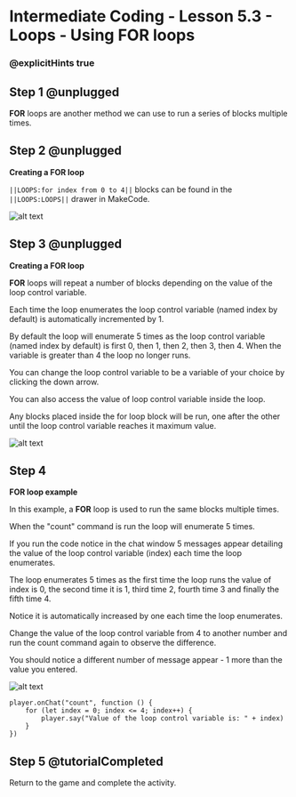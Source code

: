 # Intermediate Coding - Lesson 5.3 - Loops - Using FOR loops

### @explicitHints true

## Step 1 @unplugged
**FOR** loops are another method we can use to run a series of blocks multiple times.

## Step 2 @unplugged
**Creating a FOR loop**

``||LOOPS:for index from 0 to 4||`` blocks can be found in the ``||LOOPS:LOOPS||`` drawer in MakeCode.

![alt text](https://intermediatev3.codingcredentials.com/Lesson5/5.3/images/1.jpg?raw=true "FOR")

## Step 3 @unplugged
**Creating a FOR loop**

**FOR** loops will repeat a number of blocks depending on the value of the loop control variable.

Each time the loop enumerates the loop control variable (named index by default) is automatically incremented by 1.

By default the loop will enumerate 5 times as the loop control variable (named index by default) is first 0, then 1, then 2, then 3, then 4. When the variable is greater than 4 the loop no longer runs.

You can change the loop control variable to be a variable of your choice by clicking the down arrow.

You can also access the value of loop control variable inside the loop.

Any blocks placed inside the for loop block will be run, one after the other until the loop control variable reaches it maximum value.

![alt text](https://intermediatev3.codingcredentials.com/Lesson5/5.3/images/2.png?raw=true "FOR")

## Step 4
**FOR loop example**

In this example, a **FOR** loop is used to run the same blocks multiple times.

When the "count" command is run the loop will enumerate 5 times.

If you run the code notice in the chat window 5 messages appear detailing the value of the loop control variable (index) each time the loop enumerates.

The loop enumerates 5 times as the first time the loop runs the value of index is 0, the second time it is 1, third time 2, fourth time 3 and finally the fifth time 4.

Notice it is automatically increased by one each time the loop enumerates.

Change the value of the loop control variable from 4 to another number and run the count command again to observe the difference. 

You should notice a different number of message appear - 1 more than the value you entered.

![alt text](https://intermediatev3.codingcredentials.com/Lesson5/5.3/images/3.png?raw=true "Math")

```template
player.onChat("count", function () {
    for (let index = 0; index <= 4; index++) {
        player.say("Value of the loop control variable is: " + index)
    }
})
```

## Step 5 @tutorialCompleted
Return to the game and complete the activity.